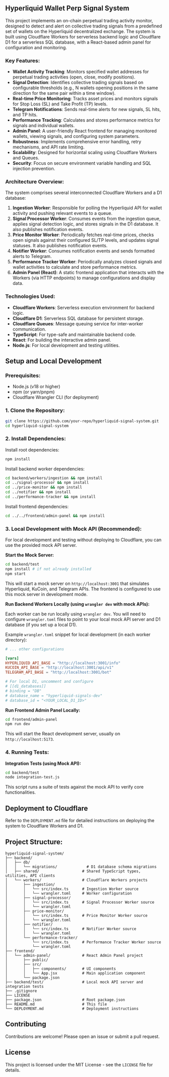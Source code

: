 ## Hyperliquid Wallet Perp Signal System

This project implements an on-chain perpetual trading activity monitor, designed to detect and alert on collective trading signals from a predefined set of wallets on the Hyperliquid decentralized exchange. The system is built using Cloudflare Workers for serverless backend logic and Cloudflare D1 for a serverless SQL database, with a React-based admin panel for configuration and monitoring.

### Key Features:

-   **Wallet Activity Tracking**: Monitors specified wallet addresses for perpetual trading activities (open, close, modify positions).
-   **Signal Detection**: Identifies collective trading signals based on configurable thresholds (e.g., N wallets opening positions in the same direction for the same pair within a time window).
-   **Real-time Price Monitoring**: Tracks asset prices and monitors signals for Stop Loss (SL) and Take Profit (TP) levels.
-   **Telegram Notifications**: Sends real-time alerts for new signals, SL hits, and TP hits.
-   **Performance Tracking**: Calculates and stores performance metrics for signals and individual wallets.
-   **Admin Panel**: A user-friendly React frontend for managing monitored wallets, viewing signals, and configuring system parameters.
-   **Robustness**: Implements comprehensive error handling, retry mechanisms, and API rate limiting.
-   **Scalability**: Designed for horizontal scaling using Cloudflare Workers and Queues.
-   **Security**: Focus on secure environment variable handling and SQL injection prevention.

### Architecture Overview:

The system comprises several interconnected Cloudflare Workers and a D1 database:

1.  **Ingestion Worker**: Responsible for polling the Hyperliquid API for wallet activity and pushing relevant events to a queue.
2.  **Signal Processor Worker**: Consumes events from the ingestion queue, applies signal detection logic, and stores signals in the D1 database. It also publishes notification events.
3.  **Price Monitor Worker**: Periodically fetches real-time prices, checks open signals against their configured SL/TP levels, and updates signal statuses. It also publishes notification events.
4.  **Notifier Worker**: Consumes notification events and sends formatted alerts to Telegram.
5.  **Performance Tracker Worker**: Periodically analyzes closed signals and wallet activities to calculate and store performance metrics.
6.  **Admin Panel (React)**: A static frontend application that interacts with the Workers (via HTTP endpoints) to manage configurations and display data.

### Technologies Used:

-   **Cloudflare Workers**: Serverless execution environment for backend logic.
-   **Cloudflare D1**: Serverless SQL database for persistent storage.
-   **Cloudflare Queues**: Message queuing service for inter-worker communication.
-   **TypeScript**: For type-safe and maintainable backend code.
-   **React**: For building the interactive admin panel.
-   **Node.js**: For local development and testing utilities.

## Setup and Local Development

### Prerequisites:

-   Node.js (v18 or higher)
-   npm (or yarn/pnpm)
-   Cloudflare Wrangler CLI (for deployment)

### 1. Clone the Repository:

```bash
git clone https://github.com/your-repo/hyperliquid-signal-system.git
cd hyperliquid-signal-system
```

### 2. Install Dependencies:

Install root dependencies:

```bash
npm install
```

Install backend worker dependencies:

```bash
cd backend/workers/ingestion && npm install
cd ../signal-processor && npm install
cd ../price-monitor && npm install
cd ../notifier && npm install
cd ../performance-tracker && npm install
```

Install frontend dependencies:

```bash
cd ../../frontend/admin-panel && npm install
```

### 3. Local Development with Mock API (Recommended):

For local development and testing without deploying to Cloudflare, you can use the provided mock API server.

**Start the Mock Server:**

```bash
cd backend/test
npm install # if not already installed
npm start
```

This will start a mock server on `http://localhost:3001` that simulates Hyperliquid, KuCoin, and Telegram APIs. The frontend is configured to use this mock server in development mode.

**Run Backend Workers Locally (using `wrangler dev` with mock APIs):**

Each worker can be run locally using `wrangler dev`. You will need to configure `wrangler.toml` files to point to your local mock API server and D1 database (if you set up a local D1).

Example `wrangler.toml` snippet for local development (in each worker directory):

```toml
# ... other configurations

[vars]
HYPERLIQUID_API_BASE = "http://localhost:3001/info"
KUCOIN_API_BASE = "http://localhost:3001/api/v1"
TELEGRAM_API_BASE = "http://localhost:3001/bot"

# For local D1, uncomment and configure
# [[d1_databases]]
# binding = "DB"
# database_name = "hyperliquid-signals-dev"
# database_id = "<YOUR_LOCAL_D1_ID>"
```

**Run Frontend Admin Panel Locally:**

```bash
cd frontend/admin-panel
npm run dev
```

This will start the React development server, usually on `http://localhost:5173`.

### 4. Running Tests:

**Integration Tests (using Mock API):**

```bash
cd backend/test
node integration-test.js
```

This script runs a suite of tests against the mock API to verify core functionalities.

## Deployment to Cloudflare

Refer to the `DEPLOYMENT.md` file for detailed instructions on deploying the system to Cloudflare Workers and D1.

## Project Structure:

```
hyperliquid-signal-system/
├── backend/
│   ├── db/
│   │   └── migrations/             # D1 database schema migrations
│   ├── shared/                   # Shared TypeScript types, utilities, API clients
│   └── workers/                  # Cloudflare Workers projects
│       ├── ingestion/
│       │   └── src/index.ts      # Ingestion Worker source
│       │   └── wrangler.toml     # Worker configuration
│       ├── signal-processor/
│       │   └── src/index.ts      # Signal Processor Worker source
│       │   └── wrangler.toml
│       ├── price-monitor/
│       │   └── src/index.ts      # Price Monitor Worker source
│       │   └── wrangler.toml
│       ├── notifier/
│       │   └── src/index.ts      # Notifier Worker source
│       │   └── wrangler.toml
│       └── performance-tracker/
│           └── src/index.ts      # Performance Tracker Worker source
│           └── wrangler.toml
├── frontend/
│   └── admin-panel/              # React Admin Panel project
│       ├── public/
│       ├── src/
│       │   ├── components/       # UI components
│       │   └── App.jsx           # Main application component
│       └── package.json
├── backend/test/                 # Local mock API server and integration tests
├── .gitignore
├── LICENSE
├── package.json                  # Root package.json
├── README.md                     # This file
└── DEPLOYMENT.md                 # Deployment instructions
```

## Contributing

Contributions are welcome! Please open an issue or submit a pull request.

## License

This project is licensed under the MIT License - see the `LICENSE` file for details.



